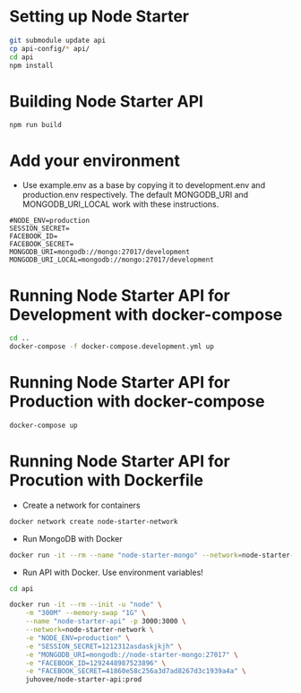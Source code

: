 # Setting up Node Starter

```bash
git submodule update api
cp api-config/* api/
cd api
npm install
```

# Building Node Starter API
```
npm run build
```

# Add your environment
* Use example.env as a base by copying it to development.env and production.env respectively. The default MONGODB_URI and MONGODB_URI_LOCAL work with these instructions.
```
#NODE_ENV=production
SESSION_SECRET=
FACEBOOK_ID=
FACEBOOK_SECRET=
MONGODB_URI=mongodb://mongo:27017/development
MONGODB_URI_LOCAL=mongodb://mongo:27017/development
```

# Running Node Starter API for Development with docker-compose
```bash
cd ..
docker-compose -f docker-compose.development.yml up
```

# Running Node Starter API for Production with docker-compose
```bash
docker-compose up
```

# Running Node Starter API for Procution with Dockerfile

* Create a network for containers
```bash
docker network create node-starter-network
```
* Run MongoDB with Docker
```bash
docker run -it --rm --name "node-starter-mongo" --network=node-starter-network mongo
```
* Run API with Docker. Use environment variables!
```bash
cd api

docker run -it --rm --init -u "node" \
    -m "300M" --memory-swap "1G" \
    --name "node-starter-api" -p 3000:3000 \
    --network=node-starter-network \
    -e "NODE_ENV=production" \
    -e "SESSION_SECRET=1212312asdaskjkjh" \
    -e "MONGODB_URI=mongodb://node-starter-mongo:27017" \
    -e "FACEBOOK_ID=1292448987523896" \
    -e "FACEBOOK_SECRET=41860e58c256a3d7ad8267d3c1939a4a" \
    juhovee/node-starter-api:prod
```